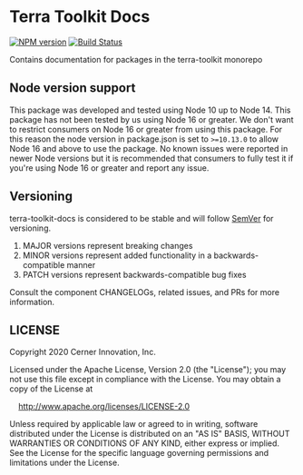 # Terra Toolkit Docs

[![NPM version](https://badgen.net/npm/v/@cerner/terra-toolkit-docs)](https://www.npmjs.org/package/@cerner/terra-toolkit-docs)
[![Build Status](https://badgen.net/travis/cerner/terra-toolkit)](https://travis-ci.com/cerner/terra-toolkit)

Contains documentation for packages in the terra-toolkit monorepo

## Node version support

This package was developed and tested using Node 10 up to Node 14. This package has not been tested by us using Node 16 or greater. We don't want to restrict consumers on Node 16 or greater from using this package. For this reason the node version in package.json is set to `>=10.13.0` to allow Node 16 and above to use the package. No known issues were reported in newer Node versions but it is recommended that consumers to fully test it if you're using Node 16 or greater and report any issue.

## Versioning

terra-toolkit-docs is considered to be stable and will follow [SemVer](http://semver.org/) for versioning.

1. MAJOR versions represent breaking changes
2. MINOR versions represent added functionality in a backwards-compatible manner
3. PATCH versions represent backwards-compatible bug fixes

Consult the component CHANGELOGs, related issues, and PRs for more information.

## LICENSE

Copyright 2020 Cerner Innovation, Inc.

Licensed under the Apache License, Version 2.0 (the "License"); you may not use this file except in compliance with the License. You may obtain a copy of the License at

&nbsp;&nbsp;&nbsp;&nbsp;<http://www.apache.org/licenses/LICENSE-2.0>

Unless required by applicable law or agreed to in writing, software distributed under the License is distributed on an "AS IS" BASIS, WITHOUT WARRANTIES OR CONDITIONS OF ANY KIND, either express or implied. See the License for the specific language governing permissions and limitations under the License.
